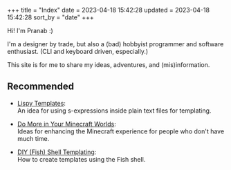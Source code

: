 +++
title = "Index"
date = 2023-04-18 15:42:28
updated = 2023-04-18 15:42:28
sort_by = "date"
+++

Hi! I'm Pranab :)

I'm a designer by trade, but also
a (bad) hobbyist programmer and software enthusiast.
(CLI and keyboard driven, especially.)

This site is for me to share my ideas, adventures,
and (mis)information.

## Recommended

- [Lispy Templates](@/lispy-templates.md):\
  An idea for using s-expressions inside plain text files
  for templating.

- [Do More in Your Minecraft Worlds](@/minecraft-enhanced.md):\
  Ideas for enhancing the Minecraft experience
  for people who don't have much time.

- [DIY (Fish) Shell Templating](@/shell-templating.md):\
  How to create templates using the Fish shell.
